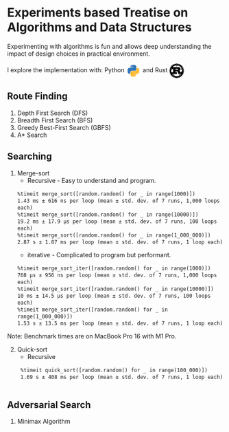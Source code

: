 # Experiments based Treatise on Algorithms and Data Structures
Experimenting with algorithms is fun and allows deep understanding the
impact of design choices in practical environment.

I explore the implementation with:
Python <img src="./_docs/figures/Python_logo_51.svg.png" height="35px" align="center"> 
and Rust <img src="./_docs/figures/Rust_programming_language_black_logo.svg" height="35px" align="center">


## Route Finding
1. Depth First Search (DFS)
2. Breadth First Search (BFS)
3. Greedy Best-First Search (GBFS)
4. A* Search

## Searching
1. Merge-sort
   - Recursive - Easy to understand and program.
    ```
    %timeit merge_sort([random.random() for _ in range(1000)])
    1.43 ms ± 616 ns per loop (mean ± std. dev. of 7 runs, 1,000 loops each)
    %timeit merge_sort([random.random() for _ in range(10000)])
    19.2 ms ± 17.9 µs per loop (mean ± std. dev. of 7 runs, 100 loops each)
    %timeit merge_sort([random.random() for _ in range(1_000_000)])
    2.87 s ± 1.87 ms per loop (mean ± std. dev. of 7 runs, 1 loop each)
    ```
   - iterative - Complicated to program but performant.
    ```
    %timeit merge_sort_iter([random.random() for _ in range(1000)])
    768 µs ± 956 ns per loop (mean ± std. dev. of 7 runs, 1,000 loops each)
    %timeit merge_sort_iter([random.random() for _ in range(10000)])
    10 ms ± 14.5 µs per loop (mean ± std. dev. of 7 runs, 100 loops each)
    %timeit merge_sort_iter([random.random() for _ in range(1_000_000)])
    1.53 s ± 13.5 ms per loop (mean ± std. dev. of 7 runs, 1 loop each)
    ```
Note: Benchmark times are on MacBook Pro 16 with M1 Pro.

2. Quick-sort
   - Recursive
   ```
    %timeit quick_sort([random.random() for _ in range(100_000)])
    1.69 s ± 408 ms per loop (mean ± std. dev. of 7 runs, 1 loop each)
 

## Adversarial Search
1. Minimax Algorithm